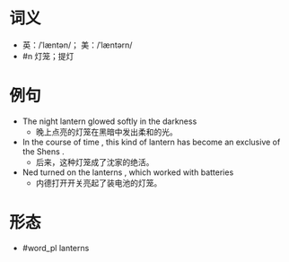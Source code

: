 # 词义
- 英：/ˈlæntən/； 美：/ˈlæntərn/
- #n 灯笼；提灯
# 例句
- The night lantern glowed softly in the darkness
	- 晚上点亮的灯笼在黑暗中发出柔和的光。
- In the course of time , this kind of lantern has become an exclusive of the Shens .
	- 后来，这种灯笼成了沈家的绝活。
- Ned turned on the lanterns , which worked with batteries
	- 内德打开开关亮起了装电池的灯笼。
# 形态
- #word_pl lanterns
